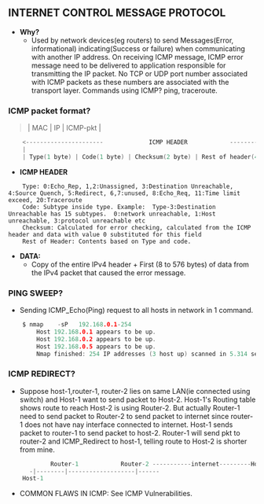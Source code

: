 ## INTERNET CONTROL MESSAGE PROTOCOL
- **Why?** 
  - Used by network devices(eg routers) to send Messages(Error, informational) indicating(Success or failure) when communicating with another IP address. On receiving ICMP message, ICMP error message need to be delivered to application responsible for transmitting the IP packet. No TCP or UDP port number associated with ICMP packets as these numbers are associated with the transport layer.
Commands using ICMP? ping, traceroute.

### ICMP packet format?     
> | MAC | IP | ICMP-pkt |
```c
    <----------------------             ICMP HEADER            -------------------------><---------------------                        DATA        --------------------------------------->
    |                                                                                                                      |
    | Type(1 byte) | Code(1 byte) | Checksum(2 byte) | Rest of header(4 bytes) |  Copy-of-entire-IPv4-Header | (8 to 576 bytes) of IPv4 packet that caused error |
```
- **ICMP HEADER**
```
    Type: 0:Echo_Rep, 1,2:Unassigned, 3:Destination Unreachable, 4:Source Quench, 5:Redirect, 6,7:unused, 8:Echo_Req, 11:Time limit exceed, 20:Traceroute
    Code: Subtype inside type. Example:  Type-3:Destination Unreachable has 15 subtypes.  0:network unreachable, 1:Host unreachable, 3:protocol unreachable etc
    Checksum: Calculated for error checking, calculated from the ICMP header and data with value 0 substituted for this field
    Rest of Header: Contents based on Type and code.
```    
- **DATA:**
  - Copy of the entire IPv4 header + First (8 to 576 bytes) of data from the IPv4 packet that caused the error message.


### PING SWEEP? 
- Sending ICMP_Echo(Ping) request to all hosts in network in 1 command.
```c
    $ nmap    -sP   192.168.0.1-254                                        //-s: determine whether the host is up.
        Host 192.168.0.1 appears to be up.
        Host 192.168.0.2 appears to be up.
        Host 192.168.0.5 appears to be up.
        Nmap finished: 254 IP addresses (3 host up) scanned in 5.314 seconds
```

### ICMP REDIRECT? 
- Suppose host-1,router-1, router-2 lies on same LAN(ie connected using switch) and Host-1 want to send packet to Host-2. Host-1's Routing table shows route to reach Host-2 is using Router-2. But actually Router-1 need to send packet to Router-2 to send packet to internet since router-1 does not have nay interface connected to internet.
  Host-1 sends packet to router-1 to send packet to host-2. Router-1 will send pkt to  router-2 and ICMP_Redirect to host-1, telling route to Host-2 is shorter from mine.
```c  
            Router-1            Router-2 -----------internet---------Host-2       
      -|--------|-------------------|------
    Host-1
```    

- COMMON FLAWS IN ICMP: See ICMP Vulnerabilities.
